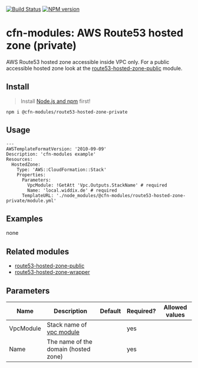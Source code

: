 [![Build Status](https://travis-ci.org/cfn-modules/route53-hosted-zone-private.svg?branch=master)](https://travis-ci.org/cfn-modules/route53-hosted-zone-private)
[![NPM version](https://img.shields.io/npm/v/@cfn-modules/route53-hosted-zone-private.svg)](https://www.npmjs.com/package/@cfn-modules/route53-hosted-zone-private)

# cfn-modules: AWS Route53 hosted zone (private)

AWS Route53 hosted zone accessible inside VPC only. For a public accessible hosted zone look at the [route53-hosted-zone-public](https://www.npmjs.com/package/@cfn-modules/route53-hosted-zone-public) module.

## Install

> Install [Node.js and npm](https://nodejs.org/) first!

```
npm i @cfn-modules/route53-hosted-zone-private
```

## Usage

```
---
AWSTemplateFormatVersion: '2010-09-09'
Description: 'cfn-modules example'
Resources:
  HostedZone:
    Type: 'AWS::CloudFormation::Stack'
    Properties:
      Parameters:
        VpcModule: !GetAtt 'Vpc.Outputs.StackName' # required
        Name: 'local.widdix.de' # required
      TemplateURL: './node_modules/@cfn-modules/route53-hosted-zone-private/module.yml'
```

## Examples

none

## Related modules

* [route53-hosted-zone-public](https://github.com/cfn-modules/route53-hosted-zone-public)
* [route53-hosted-zone-wrapper](https://github.com/cfn-modules/route53-hosted-zone-wrapper)

## Parameters

<table>
  <thead>
    <tr>
      <th>Name</th>
      <th>Description</th>
      <th>Default</th>
      <th>Required?</th>
      <th>Allowed values</th>
    </tr>
  </thead>
  <tbody>
    <tr>
      <td>VpcModule</td>
      <td>Stack name of <a href="https://www.npmjs.com/package/@cfn-modules/vpc">vpc module</a></td>
      <td></td>
      <td>yes</td>
      <td></td>
    </tr>
    <tr>
      <td>Name</td>
      <td>The name of the domain (hosted zone)</td>
      <td></td>
      <td>yes</td>
      <td></td>
    </tr>
  </tbody>
</table>
